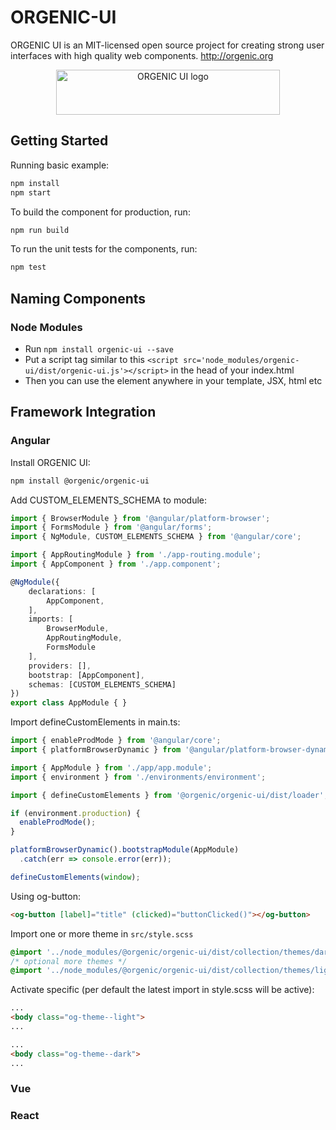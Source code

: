 # ORGENIC-UI

ORGENIC UI is an MIT-licensed open source project for creating strong user interfaces with high quality web components. http://orgenic.org

<div style="text-align: center">
  <a href="https://orgenic.org/">
    <img src="https://orgenic.org/ui/assets/img/orgenic-ui-logo@2x.png" alt="ORGENIC UI logo" width="358" height="72">
  </a>
</div>

## Getting Started

Running basic example:

```bash
npm install
npm start
```

To build the component for production, run:

```bash
npm run build
```

To run the unit tests for the components, run:

```bash
npm test
```

## Naming Components

### Node Modules
- Run `npm install orgenic-ui --save`
- Put a script tag similar to this `<script src='node_modules/orgenic-ui/dist/orgenic-ui.js'></script>` in the head of your index.html
- Then you can use the element anywhere in your template, JSX, html etc

## Framework Integration

### Angular

Install ORGENIC UI:
```bash
npm install @orgenic/orgenic-ui
```

Add CUSTOM_ELEMENTS_SCHEMA to module:
```ts
import { BrowserModule } from '@angular/platform-browser';
import { FormsModule } from '@angular/forms';
import { NgModule, CUSTOM_ELEMENTS_SCHEMA } from '@angular/core';

import { AppRoutingModule } from './app-routing.module';
import { AppComponent } from './app.component';

@NgModule({
    declarations: [
        AppComponent,
    ],
    imports: [
        BrowserModule,
        AppRoutingModule,
        FormsModule
    ],
    providers: [],
    bootstrap: [AppComponent],
    schemas: [CUSTOM_ELEMENTS_SCHEMA]
})
export class AppModule { }
```

Import defineCustomElements in main.ts:
```ts
import { enableProdMode } from '@angular/core';
import { platformBrowserDynamic } from '@angular/platform-browser-dynamic';

import { AppModule } from './app/app.module';
import { environment } from './environments/environment';

import { defineCustomElements } from '@orgenic/orgenic-ui/dist/loader';

if (environment.production) {
  enableProdMode();
}

platformBrowserDynamic().bootstrapModule(AppModule)
  .catch(err => console.error(err));

defineCustomElements(window);
```

Using og-button:
```html
<og-button [label]="title" (clicked)="buttonClicked()"></og-button>
```

Import one or more theme in ```src/style.scss```
```css
@import '../node_modules/@orgenic/orgenic-ui/dist/collection/themes/dark.theme.css';
/* optional more themes */
@import '../node_modules/@orgenic/orgenic-ui/dist/collection/themes/light.theme.css';
```

Activate specific (per default the latest import in style.scss will be active):
```html
...
<body class="og-theme--light">
...
```
```html
...
<body class="og-theme--dark">
...
```

### Vue

### React
